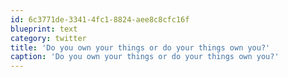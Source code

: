 ```yaml
---
id: 6c3771de-3341-4fc1-8824-aee8c8cfc16f
blueprint: text
category: twitter
title: 'Do you own your things or do your things own you?'
caption: 'Do you own your things or do your things own you?'
---
```

